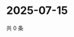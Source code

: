 # 2025-07-15

共 0 条

<!-- BEGIN ZHIHUVIDEO -->
<!-- 最后更新时间 Tue Jul 15 2025 19:11:07 GMT+0800 (China Standard Time) -->

<!-- END ZHIHUVIDEO -->
